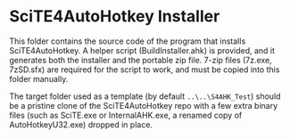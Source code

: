 # SciTE4AutoHotkey Installer

This folder contains the source code of the program that installs SciTE4AutoHotkey.
A helper script (BuildInstaller.ahk) is provided, and it generates both the installer and the portable zip file.
7-zip files (7z.exe, 7zSD.sfx) are required for the script to work, and must be copied into this folder manually.

The target folder used as a template (by default `..\..\S4AHK_Test`) should be a pristine clone of the
SciTE4AutoHotkey repo with a few extra binary files (such as SciTE.exe or InternalAHK.exe, a renamed copy of AutoHotkeyU32.exe)
dropped in place.
